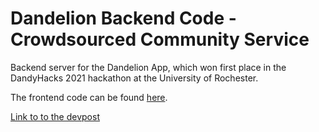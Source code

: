 # Dandelion Backend Code - Crowdsourced Community Service

Backend server for the Dandelion App, which won first place in the DandyHacks 2021 hackathon at the University of Rochester.

The frontend code can be found [here](https://github.com/mattnappo/dandy2021-frontend).

[Link to to the devpost](https://devpost.com/software/dandelion-qa8gxv)
